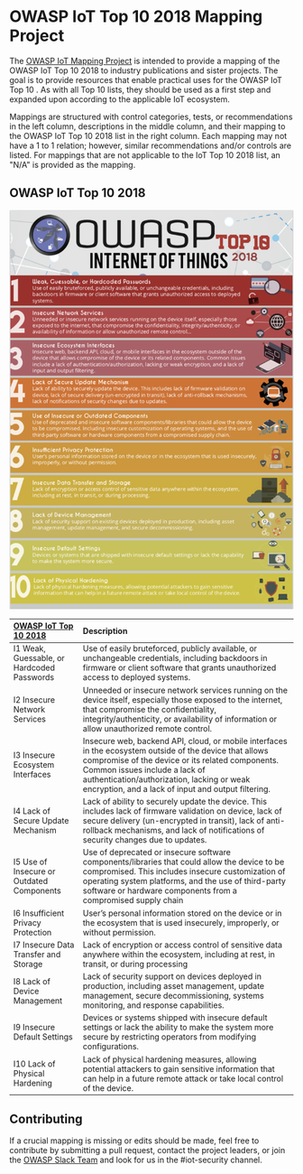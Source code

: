 # OWASP IoT Top 10 2018 Mapping Project

The [OWASP IoT Mapping Project](https://www.owasp.org/index.php/OWASP_Internet_of_Things_Project#tab=OWASP_IoT_Top_10_2018_Mapping_Project) is intended to provide a mapping of the OWASP IoT Top 10 2018 to industry publications and sister projects. The goal is to provide resources that enable practical uses for the OWASP IoT Top 10 . As with all Top 10 lists, they should be used as a first step and expanded upon according to the applicable IoT ecosystem. 

Mappings are structured with control categories, tests, or recommendations in the left column, descriptions in the middle column, and their mapping to the OWASP IoT Top 10 2018 list in the right column. Each mapping may not have a 1 to 1 relation; however, similar recommendations and/or controls are listed. For mappings that are not applicable to the IoT Top 10 2018 list, an "N/A" is provided as the mapping.

## OWASP IoT Top 10 2018

![](.gitbook/assets/2018iottop10.png)

| [OWASP IoT Top 10 2018](https://www.owasp.org/images/1/1c/OWASP-IoT-Top-10-2018-final.pdf) | Description |
| :--- | :--- |
| I1 Weak, Guessable, or Hardcoded Passwords | Use of easily bruteforced, publicly available, or unchangeable credentials, including backdoors in firmware or client software that grants unauthorized access to deployed systems. |
| I2 Insecure Network Services | Unneeded or insecure network services running on the device itself, especially those exposed to the internet, that compromise the confidentiality, integrity/authenticity, or availability of information or allow unauthorized remote control. |
| I3 Insecure Ecosystem Interfaces | Insecure web, backend API, cloud, or mobile interfaces in the ecosystem outside of the device that allows compromise of the device or its related components. Common issues include a lack of authentication/authorization, lacking or weak encryption, and a lack of input and output filtering. |
| I4 Lack of Secure Update Mechanism | Lack of ability to securely update the device. This includes lack of firmware validation on device, lack of secure delivery \(un-encrypted in transit\), lack of anti-rollback mechanisms, and lack of notifications of security changes due to updates. |
| I5 Use of Insecure or Outdated Components | Use of deprecated or insecure software components/libraries that could allow the device to be compromised. This includes insecure customization of operating system platforms, and the use of third-party software or hardware components from a compromised supply chain |
| I6 Insufficient Privacy Protection | User’s personal information stored on the device or in the ecosystem that is used insecurely, improperly, or without permission. |
| I7 Insecure Data Transfer and Storage | Lack of encryption or access control of sensitive data anywhere within the ecosystem, including at rest, in transit, or during processing |
| I8 Lack of Device Management | Lack of security support on devices deployed in production, including asset management, update management, secure decommissioning, systems monitoring, and response capabilities. |
| I9 Insecure Default Settings | Devices or systems shipped with insecure default settings or lack the ability to make the system more secure by restricting operators from modifying configurations. |
| I10 Lack of Physical Hardening | Lack of physical hardening measures, allowing potential attackers to gain sensitive information that can help in a future remote attack or take local control of the device. |

## Contributing

If a crucial mapping is missing or edits should be made, feel free to contribute by submitting a pull request, contact the project leaders, or join the [OWASP Slack Team](https://owasp.slack.com/) and look for us in the \#iot-security channel. 

